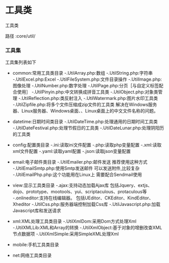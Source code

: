 # 工具类

工具类

路径    :core/util/


### 工具集
工具集列表如下
* common:常用工具类目录
        -.UtilArray.php:数组
        -.UtilString.php:字符串
        -.UtilExcel.php:Excel
        -.UtilFileSystem.php:文件目录操作
        -.UtilImage.php:图像处理
        -.UtilNumber.php:数字处理
        -.UtilPage.php:分页［与自定义标签配合使用］
        -.UtilPinyin.php:中文转换成拼音工具类
        -.UtilObject.php:对象类管理
        -.UtilReflection.php:类反射注入
        -.UtilWatermark.php:图片水印工具类
        -.UtilZipfile.php:将多个文件压缩成zip文件的工具类
              解决在Windows服务器、Linux服务器、Windows桌面、、Linux桌面上的中文文件名称的问题。

* datetime:日期时间类目录
        -.UtilDateTime.php:处理通用的日期时间工具类
        -.UtilDateFestival.php:处理节假日的工具类
        -.UtilDateLunar.php:处理阴阳历的工具类
* config:配置类目录
        -.ini:读取ini文件配置
        -.php:读取php变量配置
        -.xml:读取xml文件配置
        -.yaml:读取yaml配置
        -.json:读取json变量配置
* email:电子邮件类目录
        -.UtilEmailer.php:邮件发送
            推荐使用这种方式
        -.UtilEmailSmtp.php:使用Smtp发送邮件
            可以发送附件,比较复杂
        -.UtilEmailPhp.php:这个功能用在Linux上
            需要配合Sendmail使用
* view:显示工具类目录
        -.ajax:支持动态加载Ajax库
            包括Jquery、extjs、dojo、prototype、mootools、yui、scriptaculous、protaculous等
        -.onlineditor:支持在线编辑器。
            包括UEditor、CKEditor、KindEditor、Xheditor
        -.UtilCss.php:服务器端控制加载Css库
        -.UtilJavascript.php:加载Javascript库和发送请求
* xml:XML处理工具类目录
        -.UtilXmlDom:采用Dom方式处理Xml
        -.UtilXMLLib:XML和Array的转换
        -.UtilXmlObject:基于对象的增删改查XML节点数据项
        -.UtilXmlSimple:采用SimpleXML处理Xml
* mobile:手机工具类目录
* net:网络工具类目录
